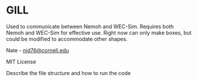 # GILL
Used to communicate between Nemoh and WEC-Sim. Requires both Nemoh and WEC-Sim for effective use. Right now can only make boxes, but could be modified to accommodate other shapes.

Nate - njd76@cornell.edu

MIT License

Describe the file structure and how to run the code

